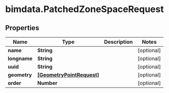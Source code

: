# bimdata.PatchedZoneSpaceRequest

## Properties

Name | Type | Description | Notes
------------ | ------------- | ------------- | -------------
**name** | **String** |  | [optional] 
**longname** | **String** |  | [optional] 
**uuid** | **String** |  | [optional] 
**geometry** | [**[GeometryPointRequest]**](GeometryPointRequest.md) |  | [optional] 
**order** | **Number** |  | [optional] 


